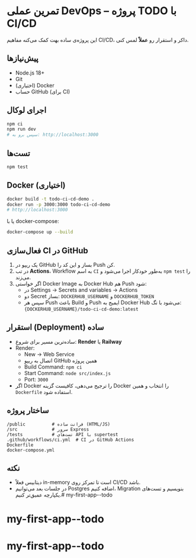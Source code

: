 # تمرین عملی DevOps – پروژه TODO با CI/CD

این پروژه‌ی ساده بهت کمک می‌کنه مفاهیم CI/CD، داکر و استقرار رو **عملاً** لمس کنی.

## پیش‌نیازها
- Node.js 18+
- Git
- (اختیاری) Docker
- حساب GitHub (برای CI)

## اجرای لوکال
```bash
npm ci
npm run dev
# سپس برو به: http://localhost:3000
```

## تست‌ها
```bash
npm test
```

## Docker (اختیاری)
```bash
docker build -t todo-ci-cd-demo .
docker run -p 3000:3000 todo-ci-cd-demo
# http://localhost:3000
```

یا با docker-compose:
```bash
docker-compose up --build
```

## فعال‌سازی CI در GitHub
1. یک ریپو در GitHub بساز و این کد را Push کن.
2. در تب **Actions**، Workflow به اسم `CI` به‌طور خودکار اجرا می‌شود و `npm test` را می‌زند.
3. اگر خواستی Docker Image به Docker Hub هم Push شود:
   - در Settings → Secrets and variables → Actions
   - دو Secret بساز: `DOCKERHUB_USERNAME` و `DOCKERHUB_TOKEN`
   - سپس هر Push باعث Build و Push ایمیج به Docker Hub می‌شود با تگ:
     `{DOCKERHUB_USERNAME}/todo-ci-cd-demo:latest`

## استقرار (Deployment) ساده
- ساده‌ترین مسیر برای شروع: **Render** یا **Railway**
- Render:
  - New → Web Service
  - اتصال به ریپو GitHub همین پروژه
  - Build Command: `npm ci`
  - Start Command: `node src/index.js`
  - Port: `3000`
- اگر Docker را ترجیح می‌دهی، کافیست گزینه Docker را انتخاب و همین `Dockerfile` استفاده شود.

## ساختار پروژه
```
/public          # فرانت ساده (HTML/JS)
/src             # سرور Express
/tests           # تست‌های API با supertest
.github/workflows/ci.yml  # CI در GitHub Actions
Dockerfile
docker-compose.yml
```

## نکته
- دیتابیس فعلاً in-memory است تا تمرکز روی CI/CD باشد.
- در جلسات بعد می‌توانیم Postgres اضافه کنیم، Migration بنویسیم و تست‌های یکپارچه عمیق‌تر کنیم.# my-first-app--todo
# my-first-app--todo
# my-first-app--todo

